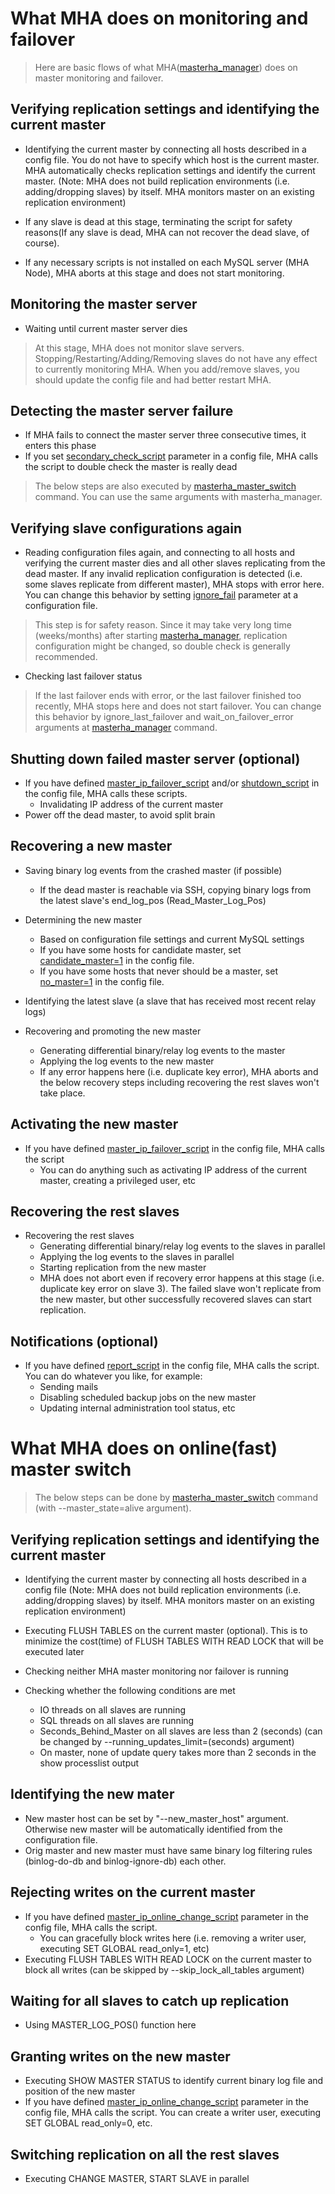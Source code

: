 
# What MHA does on monitoring and failover #

> Here are basic flows of what MHA([masterha\_manager](masterha_manager.md)) does on master monitoring and failover.

## Verifying replication settings and identifying the current master ##

  * Identifying the current master by connecting all hosts described in a config file. You do not have to specify which host is the current master. MHA automatically checks replication settings and identify the current master. (Note: MHA does not build replication environments (i.e. adding/dropping slaves) by itself. MHA monitors master on an existing replication environment)

  * If any slave is dead at this stage, terminating the script for safety reasons(If any slave is dead, MHA can not recover the dead slave, of course).

  * If any necessary scripts is not installed on each MySQL server (MHA Node), MHA aborts at this stage and does not start monitoring.

## Monitoring the master server ##

  * Waiting until current master server dies
> At this stage, MHA does not monitor slave servers. Stopping/Restarting/Adding/Removing slaves do not have any effect to currently monitoring MHA. When you add/remove slaves, you should update the config file and had better restart MHA.

## Detecting the master server failure ##

  * If MHA fails to connect the master server three consecutive times, it enters this phase
  * If you set [secondary\_check\_script](Parameters#secondary_check_script.md) parameter in a config file, MHA calls the script to double check the master is really dead

> The below steps are also executed by [masterha\_master\_switch](masterha_master_switch.md) command. You can use the same arguments with masterha\_manager.

## Verifying slave configurations again ##

  * Reading configuration files again, and connecting to all hosts and verifying the current master dies and all other slaves replicating from the dead master. If any invalid replication configuration is detected (i.e. some slaves replicate from different master), MHA stops with error here. You can change this behavior by setting [ignore\_fail](Parameters#ignore_fail.md) parameter at a configuration file.
> This step is for safety reason. Since it may take very long time (weeks/months) after starting [masterha\_manager](masterha_manager.md), replication configuration might be changed, so double check is generally recommended.

  * Checking last failover status
> If the last failover ends with error, or the last failover finished too recently, MHA stops here and does not start failover. You can change this behavior by ignore\_last\_failover and wait\_on\_failover\_error arguments at [masterha\_manager](masterha_manager.md) command.

## Shutting down failed master server (optional) ##

  * If you have defined [master\_ip\_failover\_script](Parameters#master_ip_failover_script.md) and/or [shutdown\_script](Parameters#shutdown_script.md) in the config file, MHA calls these scripts.
    * Invalidating IP address of the current master
  * Power off the dead master, to avoid split brain

## Recovering a new master ##
  * Saving binary log events from the crashed master (if possible)
    * If the dead master is reachable via SSH, copying binary logs from the latest slave's end\_log\_pos (Read\_Master\_Log\_Pos)

  * Determining the new master
    * Based on configuration file settings and current MySQL settings
    * If you have some hosts for candidate master, set [candidate\_master=1](Parameters#candidate_master.md) in the config file.
    * If you have some hosts that never should be a master, set [no\_master=1](Parameters#no_master.md) in the config file.

  * Identifying the latest slave (a slave that has received most recent relay logs)
  * Recovering and promoting the new master
    * Generating differential binary/relay log events to the master
    * Applying the log events to the new master
    * If any error happens here (i.e. duplicate key error), MHA aborts and the below recovery steps including recovering the rest slaves won't take place.

## Activating the new master ##

  * If you have defined [master\_ip\_failover\_script](Parameters#master_ip_failover_script.md) in the config file, MHA calls the script
    * You can do anything such as activating IP address of the current master, creating a privileged user, etc

## Recovering the rest slaves ##

  * Recovering the rest slaves
    * Generating differential binary/relay log events to the slaves in parallel
    * Applying the log events to the slaves in parallel
    * Starting replication from the new master
    * MHA does not abort even if recovery error happens at this stage (i.e. duplicate key error on slave 3). The failed slave won't replicate from the new master, but other successfully recovered slaves can start replication.

## Notifications (optional) ##

  * If you have defined [report\_script](Parameters#report_script.md) in the config file, MHA calls the script. You can do whatever you like, for example:
    * Sending mails
    * Disabling scheduled backup jobs on the new master
    * Updating internal administration tool status, etc


# What MHA does on online(fast) master switch #

> The below steps can be done by [masterha\_master\_switch](masterha_master_switch.md) command (with --master\_state=alive argument).

## Verifying replication settings and identifying the current master ##

  * Identifying the current master by connecting all hosts described in a config file (Note: MHA does not build replication environments (i.e. adding/dropping slaves) by itself. MHA monitors master on an existing replication environment)

  * Executing FLUSH TABLES on the current master (optional). This is to minimize the cost(time) of FLUSH TABLES WITH READ LOCK that will be executed later

  * Checking neither MHA master monitoring nor failover is running

  * Checking whether the following conditions are met
    * IO threads on all slaves are running
    * SQL threads on all slaves are running
    * Seconds\_Behind\_Master on all slaves are less than 2 (seconds) (can be changed by --running\_updates\_limit=(seconds) argument)
    * On master, none of update query takes more than 2 seconds in the show processlist output

## Identifying the new mater ##

  * New master host can be set by "--new\_master\_host" argument. Otherwise new master will be automatically identified from the configuration file.
  * Orig master and new master must have same binary log filtering rules (binlog-do-db and binlog-ignore-db) each other.

## Rejecting writes on the current master ##

  * If you have defined [master\_ip\_online\_change\_script](Parameters#master_ip_online_change_script.md) parameter in the config file, MHA calls the script.
    * You can gracefully block writes here (i.e. removing a writer user, executing SET GLOBAL read\_only=1, etc)
  * Executing FLUSH TABLES WITH READ LOCK on the current master to block all writes (can be skipped by --skip\_lock\_all\_tables argument)

## Waiting for all slaves to catch up replication ##

  * Using MASTER\_LOG\_POS() function here

## Granting writes on the new master ##

  * Executing SHOW MASTER STATUS to identify current binary log file and position of the new master
  * If you have defined [master\_ip\_online\_change\_script](Parameters#master_ip_online_change_script.md) parameter in the config file, MHA calls the script. You can create a writer user, executing SET GLOBAL read\_only=0, etc.

## Switching replication on all the rest slaves ##

  * Executing CHANGE MASTER, START SLAVE in parallel